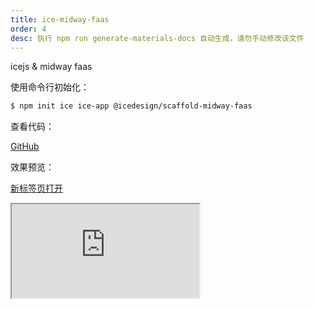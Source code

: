 ```yaml
---
title: ice-midway-faas
order: 4
desc: 执行 npm run generate-materials-docs 自动生成，请勿手动修改该文件
---
```


icejs & midway faas

使用命令行初始化：

```bash
$ npm init ice ice-app @icedesign/scaffold-midway-faas
```

查看代码：

[GitHub](https://github.com/alibaba-fusion/materials/tree/master/scaffolds/midway-faas)

效果预览：

[新标签页打开](https://unpkg.com/@icedesign/scaffold-midway-faas/build/index.html)

<Iframe src="https://unpkg.com/@icedesign/scaffold-midway-faas/build/index.html" />
  